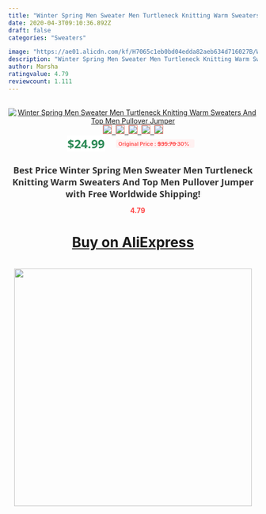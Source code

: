 ```yaml
---
title: "Winter Spring Men Sweater Men Turtleneck Knitting Warm Sweaters And Top Men Pullover Jumper"
date: 2020-04-3T09:10:36.892Z
draft: false
categories: "Sweaters"

image: "https://ae01.alicdn.com/kf/H7065c1eb0bd04edda82aeb634d716027B/Winter-Spring-Men-Sweater-Men-Turtleneck-Knitting-Warm-Sweaters-And-Top-Men-Pullover-Jumper.png_220x220.png"
description: "Winter Spring Men Sweater Men Turtleneck Knitting Warm Sweaters And Top Men Pullover Jumper"
author: Marsha
ratingvalue: 4.79
reviewcount: 1.111
---
```

<br>
<div style="text-align: center;">
<a href="https://s.click.aliexpress.com/e/_A3K0TL" target="_blank" rel="nofollow noopener noreferrer"><img alt="Winter Spring Men Sweater Men Turtleneck Knitting Warm Sweaters And Top Men Pullover Jumper" class="magnifier-image" src="https://ae01.alicdn.com/kf/H7065c1eb0bd04edda82aeb634d716027B/Winter-Spring-Men-Sweater-Men-Turtleneck-Knitting-Warm-Sweaters-And-Top-Men-Pullover-Jumper.png_220x220.png_640x640.jpg">
<br>
<img style="border:1px solid salmon" src="https://ae01.alicdn.com/kf/H7065c1eb0bd04edda82aeb634d716027B/Winter-Spring-Men-Sweater-Men-Turtleneck-Knitting-Warm-Sweaters-And-Top-Men-Pullover-Jumper.png_120x120.jpg">&nbsp;&nbsp;<img style="border:1px solid salmon" src="https://ae01.alicdn.com/kf/H003df0100df24a51826f469049454e88k/Winter-Spring-Men-Sweater-Men-Turtleneck-Knitting-Warm-Sweaters-And-Top-Men-Pullover-Jumper.jpg_120x120.jpg">&nbsp;&nbsp;<img style="border:1px solid salmon" src="https://ae01.alicdn.com/kf/He716f1b78a664dac9c7f686f9ba73753q/Winter-Spring-Men-Sweater-Men-Turtleneck-Knitting-Warm-Sweaters-And-Top-Men-Pullover-Jumper.jpg_120x120.jpg">&nbsp;&nbsp;<img style="border:1px solid salmon" src="https://ae01.alicdn.com/kf/Heb2d9d8ef230428ea761d95d80b1544fJ/Winter-Spring-Men-Sweater-Men-Turtleneck-Knitting-Warm-Sweaters-And-Top-Men-Pullover-Jumper.jpg_120x120.jpg">&nbsp;&nbsp;<img style="border:1px solid salmon" src="https://ae01.alicdn.com/kf/H753d958b7a1d4944bc2ed30af29032bfe/Winter-Spring-Men-Sweater-Men-Turtleneck-Knitting-Warm-Sweaters-And-Top-Men-Pullover-Jumper.jpg_120x120.jpg"></a></div><br0>
<div style="text-align: center;"><span style="background-color: white; border: 0px; box-sizing: border-box; color: seagreen; display: inline-block; font-family: &quot;open sans&quot; , &quot;arial&quot; , &quot;helvetica&quot; , sans-serif , &quot;heiti&quot;; font-size: 24px; font-stretch: inherit; font-weight: 700; line-height: inherit; margin: 0px 10px 0px 0px; padding: 0px; vertical-align: middle;">$24.99 </span>
<span style="background: rgb(255 , 241 , 241); border-radius: 3px; border: 0px; box-sizing: border-box; color: #ff4747; display: inline-block; font-family: inherit; font-size: 12px; font-stretch: inherit; font-style: inherit; font-variant: inherit; font-weight: 600; line-height: inherit; margin: 0px; padding: 2px 5px; transform: scale(0.9); vertical-align: middle;">Original Price : <b style="text-decoration: line-through;">$35.70 </b> 30%&nbsp;&nbsp;</span></div>
<h1 style="color: #333333; display: inline-block; font-family: &quot;open sans&quot; , &quot;arial&quot; , &quot;helvetica&quot; , sans-serif , &quot;heiti&quot;; font-size: 18px; font-stretch: inherit; font-weight: 700; text-align: center;">Best Price Winter Spring Men Sweater Men Turtleneck Knitting Warm Sweaters And Top Men Pullover Jumper with Free Worldwide Shipping!</h1>
<div style="color: #ff4747; text-align: center;">
<img src="https://4.bp.blogspot.com/-M0ZcTcb-5uY/XleCXlxnR4I/AAAAAAAAAEc/OrjgMkXV1oMQFaCRZj5HQwOCBcu3w1FegCPcBGAYYCw/s1600/star.png" style="height: 15px;">&nbsp;<b>4.79</b></div>
<div class="button_cont" align="center"><a class="buynow_a" href="https://s.click.aliexpress.com/e/_A3K0TL" target="_blank" rel="nofollow noopener noreferrer"><H1>Buy on AliExpress</H1></a></div><br>
<div class="separator" style="clear: both; text-align: center;">
<img src="https://lh3.googleusercontent.com/-pTy5HemUv9M/XlePHvY0dAI/AAAAAAAAAE4/0nX5iRUoIWY8eMW9Dpxeirr157OZliDIgCLcBGAsYHQ/s1600/badge.gif" width="480">
</div>
